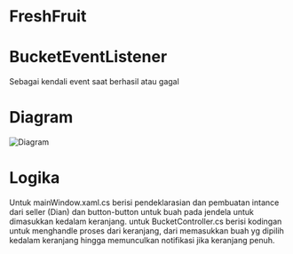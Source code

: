 # FreshFruit

# BucketEventListener
Sebagai kendali event saat berhasil atau gagal
# Diagram 
![Diagram](https://user-images.githubusercontent.com/61857234/99420080-61721400-292f-11eb-9f5d-c7bf0153b893.JPG)
# Logika
Untuk mainWindow.xaml.cs berisi pendeklarasian dan pembuatan intance dari seller (Dian) dan button-button untuk buah pada jendela untuk dimasukkan kedalam keranjang.
untuk BucketController.cs berisi kodingan untuk menghandle proses dari keranjang, dari memasukkan buah yg dipilih kedalam keranjang hingga memunculkan notifikasi jika keranjang penuh.
